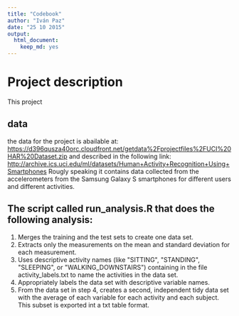 ```yaml
---
title: "Codebook"
author: "Iván Paz"
date: "25 10 2015"
output:
  html_document:
    keep_md: yes
---
```

# Project description
This project 

## data
the data for the project is abailable at:
https://d396qusza40orc.cloudfront.net/getdata%2Fprojectfiles%2FUCI%20HAR%20Dataset.zip
and described in the following link:
http://archive.ics.uci.edu/ml/datasets/Human+Activity+Recognition+Using+Smartphones
Rougly speaking it contains data collected from the accelerometers from the Samsung Galaxy S smartphones for different users and different activities.


## The script called run_analysis.R that does the following analysis: 
1. Merges the training and the test sets to create one data set.
2. Extracts only the measurements on the mean and standard deviation for each measurement. 
3. Uses descriptive activity names (like "SITTING", "STANDING", "SLEEPING", or "WALKING_DOWNSTAIRS") containing in the file activity_labels.txt to name the activities in the data set.
4. Appropriately labels the data set with descriptive variable names. 
5. From the data set in step 4, creates a second, independent tidy data set with the average of each variable for each activity and each subject.
This subset is exported int a txt table format.
